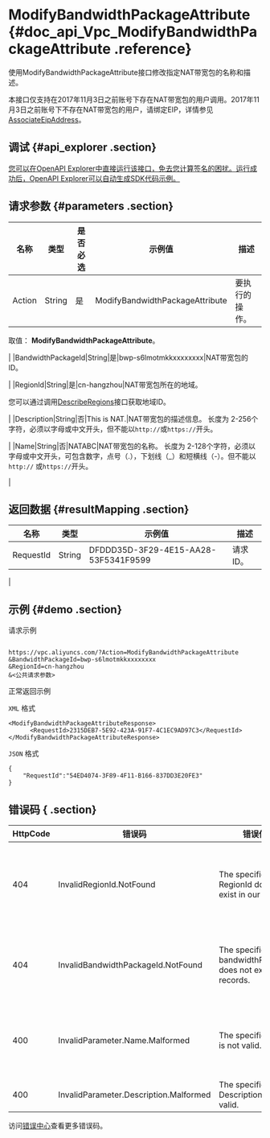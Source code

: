 # ModifyBandwidthPackageAttribute {#doc_api_Vpc_ModifyBandwidthPackageAttribute .reference}

使用ModifyBandwidthPackageAttribute接口修改指定NAT带宽包的名称和描述。

本接口仅支持在2017年11月3日之前账号下存在NAT带宽包的用户调用。2017年11月3日之前账号下不存在NAT带宽包的用户，请绑定EIP，详情参见[AssociateEipAddress](~~36017~~)。

## 调试 {#api_explorer .section}

[您可以在OpenAPI Explorer中直接运行该接口，免去您计算签名的困扰。运行成功后，OpenAPI Explorer可以自动生成SDK代码示例。](https://api.aliyun.com/#product=Vpc&api=ModifyBandwidthPackageAttribute&type=RPC&version=2016-04-28)

## 请求参数 {#parameters .section}

|名称|类型|是否必选|示例值|描述|
|--|--|----|---|--|
|Action|String|是|ModifyBandwidthPackageAttribute|要执行的操作。

 取值： **ModifyBandwidthPackageAttribute**。

 |
|BandwidthPackageId|String|是|bwp-s6lmotmkkxxxxxxxx|NAT带宽包的ID。

 |
|RegionId|String|是|cn-hangzhou|NAT带宽包所在的地域。

 您可以通过调用[DescribeRegions](~~36063~~)接口获取地域ID。

 |
|Description|String|否|This is NAT.|NAT带宽包的描述信息。 长度为 2-256个字符，必须以字母或中文开头，但不能以`http://`或`https://`开头。

 |
|Name|String|否|NATABC|NAT带宽包的名称。 长度为 2-128个字符，必须以字母或中文开头，可包含数字，点号（.），下划线（\_）和短横线（-）。但不能以`http://` 或`https://`开头。

 |

## 返回数据 {#resultMapping .section}

|名称|类型|示例值|描述|
|--|--|---|--|
|RequestId|String|DFDDD35D-3F29-4E15-AA28-53F5341F9599|请求ID。

 |

## 示例 {#demo .section}

请求示例

``` {#request_demo}

https://vpc.aliyuncs.com/?Action=ModifyBandwidthPackageAttribute
&BandwidthPackageId=bwp-s6lmotmkkxxxxxxxx
&RegionId=cn-hangzhou
&<公共请求参数>

```

正常返回示例

`XML` 格式

``` {#xml_return_success_demo}
<ModifyBandwidthPackageAttributeResponse>
	  <RequestId>2315DEB7-5E92-423A-91F7-4C1EC9AD97C3</RequestId>
</ModifyBandwidthPackageAttributeResponse>
```

`JSON` 格式

``` {#json_return_success_demo}
{
	"RequestId":"54ED4074-3F89-4F11-B166-837DD3E20FE3"
}
```

## 错误码 { .section}

|HttpCode|错误码|错误信息|描述|
|--------|---|----|--|
|404|InvalidRegionId.NotFound|The specified RegionId does not exist in our records.|指定的 RegionId 不存在，请您检查此产品在该地域是否可用。|
|404|InvalidBandwidthPackageId.NotFound|The specified bandwidthPackageId does not exist in our records.|该共享带宽包不存在，请您检查输入参数是否正确。|
|400|InvalidParameter.Name.Malformed|The specified Name is not valid.|该名称不合法，请您按照正确的格式书写名称。|
|400|InvalidParameter.Description.Malformed|The specified Description is not valid.|该描述不合法。|

访问[错误中心](https://error-center.aliyun.com/status/product/Vpc)查看更多错误码。

